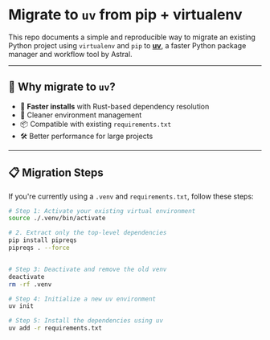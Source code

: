 # Migrate to `uv` from pip + virtualenv

This repo documents a simple and reproducible way to migrate an existing Python project using `virtualenv` and `pip` to [**uv**](https://github.com/astral-sh/uv), a faster Python package manager and workflow tool by Astral.

---

## 🔁 Why migrate to `uv`?

- 🚀 **Faster installs** with Rust-based dependency resolution  
- 🧼 Cleaner environment management  
- 📦 Compatible with existing `requirements.txt`  
- 🛠 Better performance for large projects

---

## 📋 Migration Steps

If you're currently using a `.venv` and `requirements.txt`, follow these steps:

```bash
# Step 1: Activate your existing virtual environment
source ./.venv/bin/activate

# 2. Extract only the top-level dependencies
pip install pipreqs
pipreqs . --force


# Step 3: Deactivate and remove the old venv
deactivate
rm -rf .venv

# Step 4: Initialize a new uv environment
uv init

# Step 5: Install the dependencies using uv
uv add -r requirements.txt

